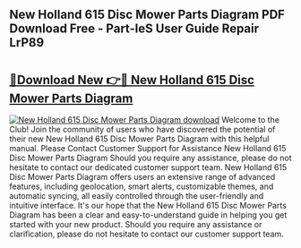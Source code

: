 ## New Holland 615 Disc Mower Parts Diagram PDF Download Free - Part-leS User Guide Repair LrP89

# <h2><a href="http://dfln1p2.blite.top/?on=New+Holland+615+Disc+Mower+Parts+Diagram">🔗Download New 👉🔴 New Holland 615 Disc Mower Parts Diagram</a></h2>

[![New Holland 615 Disc Mower Parts Diagram download](https://i.imgur.com/lujVjoI.png)](http://dfln1p2.blite.top/?on=New+Holland+615+Disc+Mower+Parts+Diagram)
Welcome to the Club! Join the community of users who have discovered the potential of their new New Holland 615 Disc Mower Parts Diagram with this helpful manual. Please Contact Customer Support for Assistance New Holland 615 Disc Mower Parts Diagram Should you require any assistance, please do not hesitate to contact our dedicated customer support team. New Holland 615 Disc Mower Parts Diagram offers users an extensive range of advanced features, including geolocation, smart alerts, customizable themes, and automatic syncing, all easily controlled through the user-friendly and intuitive interface. It's our hope that the New Holland 615 Disc Mower Parts Diagram has been a clear and easy-to-understand guide in helping you get started with your new product. Should you require any assistance or clarification, please do not hesitate to contact our customer support team.
